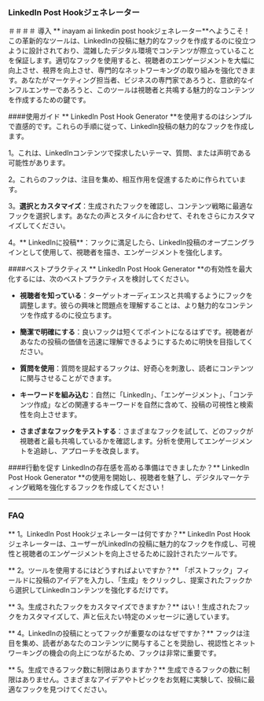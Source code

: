 ### LinkedIn Post Hookジェネレーター

＃＃＃＃ 導入
** inayam ai linkedin post hookジェネレーター**へようこそ！この革新的なツールは、LinkedInの投稿に魅力的なフックを作成するのに役立つように設計されており、混雑したデジタル環境でコンテンツが際立っていることを保証します。適切なフックを使用すると、視聴者のエンゲージメントを大幅に向上させ、視界を向上させ、専門的なネットワーキングの取り組みを強化できます。あなたがマーケティング担当者、ビジネスの専門家であろうと、意欲的なインフルエンサーであろうと、このツールは視聴者と共鳴する魅力的なコンテンツを作成するための鍵です。

####使用ガイド
** LinkedIn Post Hook Generator **を使用するのはシンプルで直感的です。これらの手順に従って、LinkedIn投稿の魅力的なフックを作成します。

1。これは、LinkedInコンテンツで探求したいテーマ、質問、または声明である可能性があります。

2。これらのフックは、注目を集め、相互作用を促進するために作られています。

3。**選択とカスタマイズ**：生成されたフックを確認し、コンテンツ戦略に最適なフックを選択します。あなたの声とスタイルに合わせて、それをさらにカスタマイズしてください。

4。** LinkedInに投稿**：フックに満足したら、LinkedIn投稿のオープニングラインとして使用して、視聴者を描き、エンゲージメントを強化します。

####ベストプラクティス
** LinkedIn Post Hook Generator **の有効性を最大化するには、次のベストプラクティスを検討してください。

-  **視聴者を知っている**：ターゲットオーディエンスと共鳴するようにフックを調整します。彼らの興味と問題点を理解することは、より魅力的なコンテンツを作成するのに役立ちます。

-  **簡潔で明確にする**：良いフックは短くてポイントになるはずです。視聴者があなたの投稿の価値を迅速に理解できるようにするために明快を目指してください。

-  **質問を使用**：質問を提起するフックは、好奇心を刺激し、読者にコンテンツに関与させることができます。

-  **キーワードを組み込む**：自然に「LinkedIn」、「エンゲージメント」、「コンテンツ作成」などの関連するキーワードを自然に含めて、投稿の可視性と検索性を向上させます。

-  **さまざまなフックをテストする**：さまざまなフックを試して、どのフックが視聴者と最も共鳴しているかを確認します。分析を使用してエンゲージメントを追跡し、アプローチを改良します。

####行動を促す
LinkedInの存在感を高める準備はできましたか？** LinkedIn Post Hook Generator **の使用を開始し、視聴者を魅了し、デジタルマーケティング戦略を強化するフックを作成してください！

----

### FAQ

** 1。LinkedIn Post Hookジェネレーターは何ですか？**
LinkedIn Post Hookジェネレーターは、ユーザーがLinkedInの投稿に魅力的なフックを作成し、可視性と視聴者のエンゲージメントを向上させるために設計されたツールです。

** 2。ツールを使用するにはどうすればよいですか？**
「ポストフック」フィールドに投稿のアイデアを入力し、「生成」をクリックし、提案されたフックから選択してLinkedInコンテンツを強化するだけです。

** 3。生成されたフックをカスタマイズできますか？**
はい！生成されたフックをカスタマイズして、声と伝えたい特定のメッセージに適しています。

** 4。LinkedInの投稿にとってフックが重要なのはなぜですか？**
フックは注目を集め、読者があなたのコンテンツに関与することを奨励し、視認性とネットワーキングの機会の向上につながるため、フックは非常に重要です。

** 5。生成できるフック数に制限はありますか？**
生成できるフックの数に制限はありません。さまざまなアイデアやトピックをお気軽に実験して、投稿に最適なフックを見つけてください。
